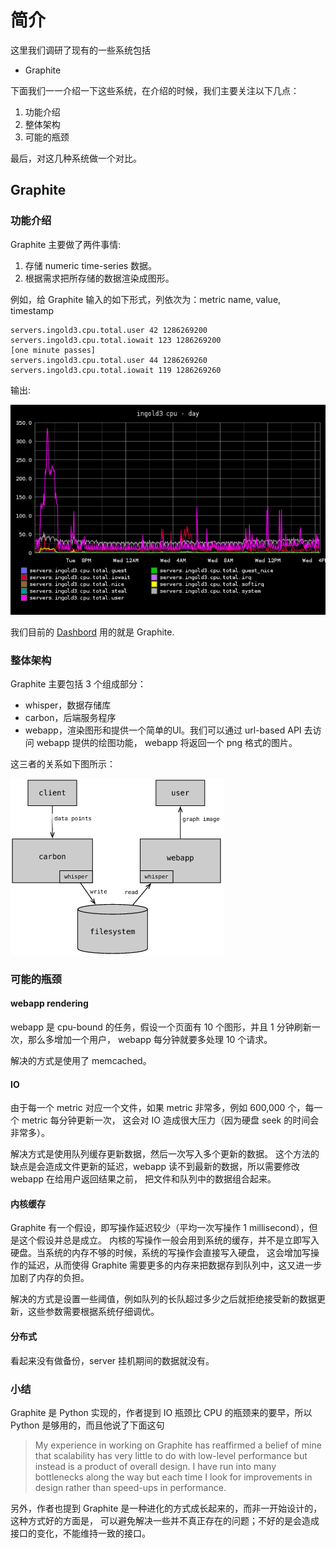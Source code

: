 # 简介

这里我们调研了现有的一些系统包括

- Graphite

下面我们一一介绍一下这些系统，在介绍的时候，我们主要关注以下几点：

1. 功能介绍
2. 整体架构
3. 可能的瓶颈

最后，对这几种系统做一个对比。


## Graphite

### 功能介绍

Graphite 主要做了两件事情:

1. 存储 numeric time-series 数据。
2. 根据需求把所存储的数据渲染成图形。

例如，给 Graphite 输入的如下形式，列依次为：metric name, value, timestamp

    servers.ingold3.cpu.total.user 42 1286269200
    servers.ingold3.cpu.total.iowait 123 1286269200
    [one minute passes]
    servers.ingold3.cpu.total.user 44 1286269260
    servers.ingold3.cpu.total.iowait 119 1286269260

输出:

![graphite-intro](img/graphite-intro.png)


我们目前的 [Dashbord](http://graph-index.intra.douban.com/) 用的就是 Graphite.


### 整体架构

Graphite 主要包括 3 个组成部分：

- whisper，数据存储库
- carbon，后端服务程序
- webapp，渲染图形和提供一个简单的UI。我们可以通过 url-based API 去访问 webapp 提供的绘图功能，
webapp 将返回一个 png 格式的图片。


这三者的关系如下图所示：

![graphite-dataflow](img/graphite-dataflow.png)

### 可能的瓶颈

#### webapp rendering

webapp 是 cpu-bound 的任务，假设一个页面有 10 个图形，并且 1 分钟刷新一次，那么多增加一个用户，
webapp 每分钟就要多处理 10 个请求。

解决的方式是使用了 memcached。

#### IO

由于每一个 metric 对应一个文件，如果 metric 非常多，例如 600,000 个，每一个 metric 每分钟更新一次，
这会对 IO 造成很大压力（因为硬盘 seek 的时间会非常多）。

解决方式是使用队列缓存更新数据，然后一次写入多个更新的数据。
这个方法的缺点是会造成文件更新的延迟，webapp 读不到最新的数据，所以需要修改 webapp 在给用户返回结果之前，
把文件和队列中的数据组合起来。

#### 内核缓存

Graphite 有一个假设，即写操作延迟较少（平均一次写操作 1 millisecond），但是这个假设并总是成立。
内核的写操作一般会用到系统的缓存，并不是立即写入硬盘。当系统的内存不够的时候，系统的写操作会直接写入硬盘，
这会增加写操作的延迟，从而使得 Graphite 需要更多的内存来把数据存到队列中，这又进一步加剧了内存的负担。

解决的方式是设置一些阈值，例如队列的长队超过多少之后就拒绝接受新的数据更新，这些参数需要根据系统仔细调优。

#### 分布式

看起来没有做备份，server 挂机期间的数据就没有。

### 小结

Graphite 是 Python 实现的，作者提到 IO 瓶颈比 CPU 的瓶颈来的要早，所以 Python 是够用的，而且他说了下面这句

> My experience in working on Graphite has reaffirmed a belief of mine that scalability
> has very little to do with low-level performance but instead is a product of overall design.
> I have run into many bottlenecks along the way but each time I look for improvements in design
> rather than speed-ups in performance.


另外，作者也提到 Graphite 是一种进化的方式成长起来的，而非一开始设计的，这种方式好的方面是，
可以避免解决一些并不真正存在的问题；不好的是会造成接口的变化，不能维持一致的接口。




